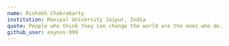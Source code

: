 ```yaml
---
name: Rishabh Chakrabarty   
institution: Manipal University Jaipur, India 
quote: People who think they can change the world are the ones who do.
github_user: exynos-999
---
```

